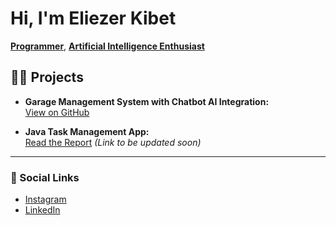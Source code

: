 <h1>Hi, I'm Eliezer Kibet</h1>

<p>
   <a href="https://github.com/EliezerKibet"><b>Programmer</b></a>,  
   <a href="https://www.linkedin.com/in/eliezer-kibet-80217a301/"><b>Artificial Intelligence Enthusiast</b></a>
</p>

## 👨‍💻 Projects

- **Garage Management System with Chatbot AI Integration:**  
  [View on GitHub](https://github.com/EliezerKibet/AI_based_garage/blob/main/README.md)  

- **Java Task Management App:**  
  [Read the Report](#) *(Link to be updated soon)*  

---

### 🔗 Social Links

- [Instagram](https://www.instagram.com/kibeet_qc/)  
- [LinkedIn](https://www.linkedin.com/in/eliezer-kibet-80217a301/)  

<!--
✨ _special_ ✨ repository because its `README.md` (this file) appears on your GitHub profile.

Here are some ideas to get you started:

- 🔭 I’m currently working on ...
- 🌱 I’m currently learning ...
- 👯 I’m looking to collaborate on ...
- 🤔 I’m looking for help with ...
- 💬 Ask me about ...
- 📫 How to reach me: ...
- 😄 Pronouns: ...
- ⚡ Fun fact: ...
-->
